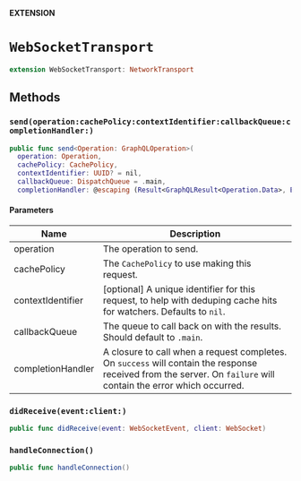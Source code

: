 **EXTENSION**

# `WebSocketTransport`
```swift
extension WebSocketTransport: NetworkTransport
```

## Methods
### `send(operation:cachePolicy:contextIdentifier:callbackQueue:completionHandler:)`

```swift
public func send<Operation: GraphQLOperation>(
  operation: Operation,
  cachePolicy: CachePolicy,
  contextIdentifier: UUID? = nil,
  callbackQueue: DispatchQueue = .main,
  completionHandler: @escaping (Result<GraphQLResult<Operation.Data>, Error>) -> Void) -> Cancellable
```

#### Parameters

| Name | Description |
| ---- | ----------- |
| operation | The operation to send. |
| cachePolicy | The `CachePolicy` to use making this request. |
| contextIdentifier | [optional] A unique identifier for this request, to help with deduping cache hits for watchers. Defaults to `nil`. |
| callbackQueue | The queue to call back on with the results. Should default to `.main`. |
| completionHandler | A closure to call when a request completes. On `success` will contain the response received from the server. On `failure` will contain the error which occurred. |

### `didReceive(event:client:)`

```swift
public func didReceive(event: WebSocketEvent, client: WebSocket)
```

### `handleConnection()`

```swift
public func handleConnection()
```
